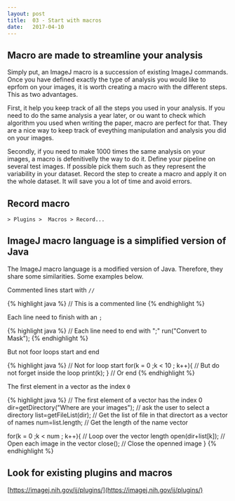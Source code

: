```yaml
---
layout: post
title:  03 - Start with macros
date:   2017-04-10
---
```



## Macro are made to streamline your analysis

Simply put, an ImageJ macro is a succession of existing ImageJ commands. Once you have defined exactly the type of analysis you would like to eprfom on your images, it is worth creating a macro with the different steps. This as two advantages. 

First, it help you keep track of all the steps you used in your analysis. If you need to do the same analysis a year later, or ou want to check which algorithm you used when writing the paper, macro are perfect for that. They are a nice way to keep track of eveything manipulation and analysis you did on your images. 

Secondly, if you need to make 1000 times the same analysis on your images, a macro is defenitivelly the way to do it. Define your pipeline on several test images. If possible pick them such as they represent the variability in your dataset. Record the step to create a macro and apply it on the whole dataset. It will save you a lot of time and avoid errors.


## Record macro



	> Plugins >  Macros > Record...




## ImageJ macro language is a simplified version of Java


The ImageJ macro language is a modified version of Java. Therefore, they share some similarities. Some examples below.

Commented lines start with `//`

{% highlight java %}
// This is a commented line
{% endhighlight %}

Each line need to finish with an `;`

{% highlight java %}
// Each line need to end with ";"
run("Convert to Mask");
{% endhighlight %}

    
But not foor loops start and end

{% highlight java %}
// Not for loop start
for(k = 0 ;k < 10 ; k++){ 
	// But do not forget inside the loop
	print(k); 
} // Or end
{% endhighlight %}


The first element in a vector as the index `0`

{% highlight java %}
// The first element of a vector has the index 0
dir=getDirectory("Where are your images");  // ask the user to select a directory
list=getFileList(dir);	// Get the list of file in that directort as a vector of names
num=list.length;  // Get the length of the name vector

for(k = 0 ;k < num ; k++){ // Loop over the vector length
	open(dir+list[k]);   // Open each image in the vector
	close();  // Close the openned image
}
{% endhighlight %}



## Look for existing plugins and macros


[https://imagej.nih.gov/ij/plugins/](https://imagej.nih.gov/ij/plugins/)